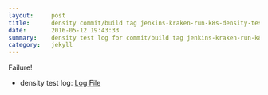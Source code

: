 ```yaml
---
layout:     post
title:      density commit/build tag jenkins-kraken-run-k8s-density-tests-73-30
date:       2016-05-12 19:43:33
summary:    density test log for commit/build tag jenkins-kraken-run-k8s-density-tests-73-30.
category:   jekyll
---
```


Failure!

- density test log: [Log File](http://s3-us-west-2.amazonaws.com/kraken-e2e-logs/density/jenkins-kraken-run-k8s-density-tests-73-30/build-log.txt)
